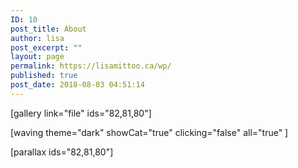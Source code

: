 ```yaml
---
ID: 10
post_title: About
author: lisa
post_excerpt: ""
layout: page
permalink: https://lisamittoo.ca/wp/
published: true
post_date: 2018-08-03 04:51:14
---
```

[gallery link="file" ids="82,81,80"]

[waving theme="dark" showCat="true" clicking="false" all="true" ]

[parallax ids="82,81,80"]